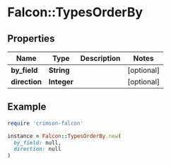 # Falcon::TypesOrderBy

## Properties

| Name | Type | Description | Notes |
| ---- | ---- | ----------- | ----- |
| **by_field** | **String** |  | [optional] |
| **direction** | **Integer** |  | [optional] |

## Example

```ruby
require 'crimson-falcon'

instance = Falcon::TypesOrderBy.new(
  by_field: null,
  direction: null
)
```

